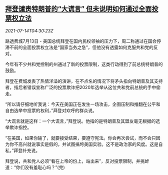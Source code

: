 <!--1626238862000-->
[拜登谴责特朗普的“大谎言” 但未说明如何通过全面投票权立法](https://cn.reuters.com/article/biden-decries-trump-biglie-0713-tues-idCNKBS2EK0B4)
------

<div><i>2021-07-14T04:30:23Z</i></div><p>路透费城7月13日 - 美国总统拜登在国内民权领袖的压力下，周二称通过在国会停滞不前的全面投票权立法是“国家当务之急”，但他没有透露如何克服共和党的反对。</p><p>今年有不少共和党控制的州通过了新的投票限制，这类行动得到了前总统特朗普的鼓励。</p><p>拜登在费城发表了热情洋溢的演讲，在不点名的情况下将矛头指向特朗普及其支持者，指后者错误宣称广泛的投票欺诈把2020年选举从这位共和党前总统的手中偷走。</p><p>“所以请仔细地听我说：今天在美国正在发生一场攻击，企图压制和推翻在公平和自由选举中投票的权利，”拜登对欢呼的群众说。</p><p>“大谎言就是这样：一个大谎言，”拜登说。他指的是特朗普及其盟友毫无根据的选举欺诈指控。</p><p>“在美国，如果你输了，就要接受结果，要遵守宪法。你会再次尝试，而不会只因为你不高兴就说事实是假的，并试图搞垮美国实验。这不是政治家的风度。这是自私，”拜登补充说。</p><p>拜登说，共和党人必须“看在上帝的份上，站出来”，反对投票限制，并挑衅道：“你们没有羞耻心吗？”(完)</p>
